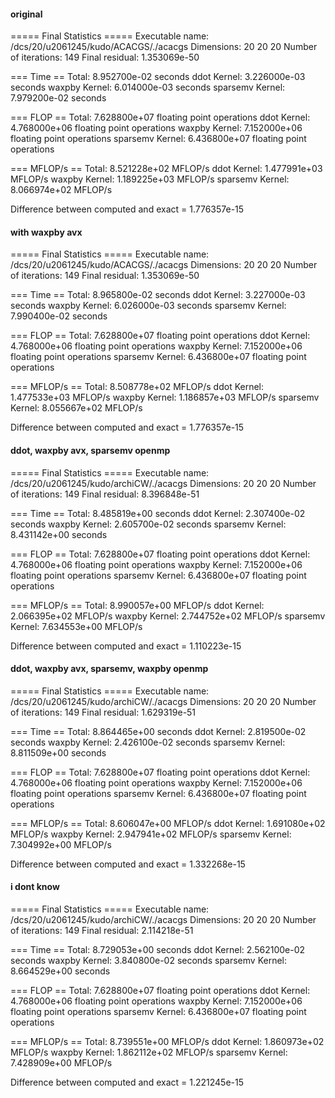#### original

===== Final Statistics =====
Executable name:      /dcs/20/u2061245/kudo/ACACGS/./acacgs
Dimensions:           20 20 20
Number of iterations: 149
Final residual:       1.353069e-50

=== Time ==
Total:           8.952700e-02 seconds
ddot Kernel:     3.226000e-03 seconds
waxpby Kernel:   6.014000e-03 seconds
sparsemv Kernel: 7.979200e-02 seconds

=== FLOP ==
Total:           7.628800e+07 floating point operations
ddot Kernel:     4.768000e+06 floating point operations
waxpby Kernel:   7.152000e+06 floating point operations
sparsemv Kernel: 6.436800e+07 floating point operations

=== MFLOP/s ==
Total:           8.521228e+02 MFLOP/s
ddot Kernel:     1.477991e+03 MFLOP/s
waxpby Kernel:   1.189225e+03 MFLOP/s
sparsemv Kernel: 8.066974e+02 MFLOP/s

Difference between computed and exact = 1.776357e-15

#### with waxpby avx

===== Final Statistics =====
Executable name:      /dcs/20/u2061245/kudo/ACACGS/./acacgs
Dimensions:           20 20 20
Number of iterations: 149
Final residual:       1.353069e-50

=== Time ==
Total:           8.965800e-02 seconds
ddot Kernel:     3.227000e-03 seconds
waxpby Kernel:   6.026000e-03 seconds
sparsemv Kernel: 7.990400e-02 seconds

=== FLOP ==
Total:           7.628800e+07 floating point operations
ddot Kernel:     4.768000e+06 floating point operations
waxpby Kernel:   7.152000e+06 floating point operations
sparsemv Kernel: 6.436800e+07 floating point operations

=== MFLOP/s ==
Total:           8.508778e+02 MFLOP/s
ddot Kernel:     1.477533e+03 MFLOP/s
waxpby Kernel:   1.186857e+03 MFLOP/s
sparsemv Kernel: 8.055667e+02 MFLOP/s

Difference between computed and exact = 1.776357e-15 

#### ddot, waxpby avx, sparsemv openmp
===== Final Statistics =====
Executable name:      /dcs/20/u2061245/kudo/archiCW/./acacgs
Dimensions:           20 20 20
Number of iterations: 149
Final residual:       8.396848e-51

=== Time ==
Total:           8.485819e+00 seconds
ddot Kernel:     2.307400e-02 seconds
waxpby Kernel:   2.605700e-02 seconds
sparsemv Kernel: 8.431142e+00 seconds

=== FLOP ==
Total:           7.628800e+07 floating point operations
ddot Kernel:     4.768000e+06 floating point operations
waxpby Kernel:   7.152000e+06 floating point operations
sparsemv Kernel: 6.436800e+07 floating point operations

=== MFLOP/s ==
Total:           8.990057e+00 MFLOP/s
ddot Kernel:     2.066395e+02 MFLOP/s
waxpby Kernel:   2.744752e+02 MFLOP/s
sparsemv Kernel: 7.634553e+00 MFLOP/s

Difference between computed and exact = 1.110223e-15

#### ddot, waxpby avx, sparsemv, waxpby openmp

===== Final Statistics =====
Executable name:      /dcs/20/u2061245/kudo/archiCW/./acacgs
Dimensions:           20 20 20
Number of iterations: 149
Final residual:       1.629319e-51

=== Time ==
Total:           8.864465e+00 seconds
ddot Kernel:     2.819500e-02 seconds
waxpby Kernel:   2.426100e-02 seconds
sparsemv Kernel: 8.811509e+00 seconds

=== FLOP ==
Total:           7.628800e+07 floating point operations
ddot Kernel:     4.768000e+06 floating point operations
waxpby Kernel:   7.152000e+06 floating point operations
sparsemv Kernel: 6.436800e+07 floating point operations

=== MFLOP/s ==
Total:           8.606047e+00 MFLOP/s
ddot Kernel:     1.691080e+02 MFLOP/s
waxpby Kernel:   2.947941e+02 MFLOP/s
sparsemv Kernel: 7.304992e+00 MFLOP/s

Difference between computed and exact = 1.332268e-15 

#### i dont know
===== Final Statistics =====
Executable name:      /dcs/20/u2061245/kudo/archiCW/./acacgs
Dimensions:           20 20 20
Number of iterations: 149
Final residual:       2.114218e-51

=== Time ==
Total:           8.729053e+00 seconds
ddot Kernel:     2.562100e-02 seconds
waxpby Kernel:   3.840800e-02 seconds
sparsemv Kernel: 8.664529e+00 seconds

=== FLOP ==
Total:           7.628800e+07 floating point operations
ddot Kernel:     4.768000e+06 floating point operations
waxpby Kernel:   7.152000e+06 floating point operations
sparsemv Kernel: 6.436800e+07 floating point operations

=== MFLOP/s ==
Total:           8.739551e+00 MFLOP/s
ddot Kernel:     1.860973e+02 MFLOP/s
waxpby Kernel:   1.862112e+02 MFLOP/s
sparsemv Kernel: 7.428909e+00 MFLOP/s

Difference between computed and exact = 1.221245e-15 



